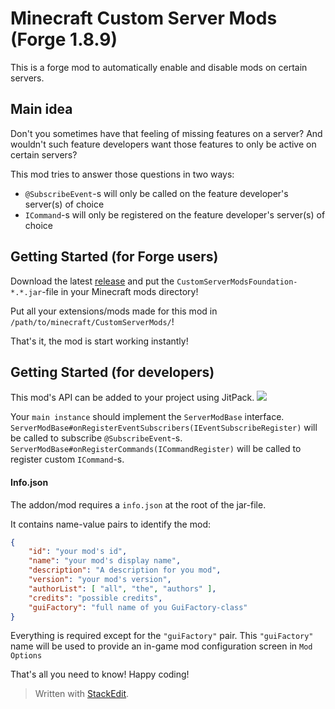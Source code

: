# Minecraft Custom Server Mods (Forge 1.8.9)
This is a forge mod to automatically enable and disable mods on certain servers.

## Main idea
Don't you sometimes have that feeling of missing features on a server?
And wouldn't such feature developers want those features to only be active on certain servers?

This mod tries to answer those questions in two ways:

- `@SubscribeEvent`-s will only be called on the feature developer's server(s) of choice
- `ICommand`-s will only be registered on the feature developer's server(s) of choice

## Getting Started (for Forge users)
Download the latest [release](https://github.com/ThomasVDP/MinecraftServerModsFoundation/releases) and put the `CustomServerModsFoundation-*.*.jar`-file in your Minecraft mods directory!

Put all your extensions/mods made for this mod in `/path/to/minecraft/CustomServerMods/`!

That's it, the mod is start working instantly!

## Getting Started (for developers)
This mod's API can be added to your project using JitPack.
[![](https://jitpack.io/v/ThomasVDP/MinecraftServerModsFoundation.svg)](https://jitpack.io/#ThomasVDP/MinecraftServerModsFoundation)

Your `main instance` should implement the `ServerModBase` interface.
`ServerModBase#onRegisterEventSubscribers(IEventSubscribeRegister)` will be called to subscribe `@SubscribeEvent`-s.
`ServerModBase#onRegisterCommands(ICommandRegister)` will be called to register custom `ICommand`-s.

#### Info.json
The addon/mod requires a `info.json` at the root of the jar-file.

It contains name-value pairs to identify the mod:
```json
{
	"id": "your mod's id",
	"name": "your mod's display name",
	"description": "A description for you mod",
	"version": "your mod's version",
	"authorList": [ "all", "the", "authors" ],
	"credits": "possible credits",
	"guiFactory": "full name of you GuiFactory-class"
}
```

Everything is required except for the `"guiFactory"` pair.
This `"guiFactory"` name will be used to provide an in-game mod configuration screen in `Mod Options`


That's all you need to know!
Happy coding!

> Written with [StackEdit](https://stackedit.io/).

